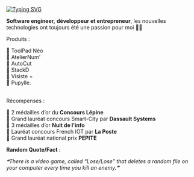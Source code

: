 [![Typing SVG](https://readme-typing-svg.herokuapp.com?color=%23184283&width=500&lines=Hello%2C+I'm+Adrian+Guery;Software+engineer+%26+front-end+developer;React.js%2C+Gatsby.js%2C+Firebase%2C+Algolia)](https://git.io/typing-svg)

**Software engineer,** **développeur et entrepreneur**, les nouvelles technologies ont toujours été une passion pour moi 👨‍💻<br/>

Produits : 

  🔹 ToolPad Néo<br/>
  🔹 AtelierNum'<br/>
  🔹 AutoCut<br/>
  🔹 StackD<br/>
  🔹 Visiste +<br/>
  🔹 Pupylle.<br/><br/>


Récompenses :<br/>

  🏅 2 médailles d’or du **Concours Lépine**<br/>
  🏅 Grand lauréat concours Smart-City par **Dassault Systems**<br/>
  🏅 3 médailles d’or **Nuit de l'info**<br/>
  🏅 Lauréat concours French IOT par **La Poste**<br/>
  🏅 Grand lauréat national prix **PEPITE**<br/>


**Random Quote/Fact** :
<!--STARTS_HERE_QUOTE_README-->
<i>❝There is a video game, called “Lose/Lose” that deletes a random file on your computer every time you kill an enemy.❞</i>
<!--ENDS_HERE_QUOTE_README-->
